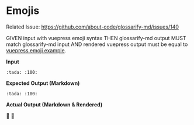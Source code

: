 # Emojis

Related Issue: https://github.com/about-code/glossarify-md/issues/140

[vp-emoji]: https://vuepress.vuejs.org/guide/markdown.html#emoji

GIVEN input with vuepress emoji syntax
THEN glossarify-md output MUST match glossarify-md input
AND rendered vuepress output must be equal to [vuepress emoji example][vp-emoji].

**Input**

~~~
:tada: :100:
~~~

**Expected Output (Markdown)**

~~~
:tada: :100:
~~~

**Actual Output (Markdown & Rendered)**

:tada: :100:
